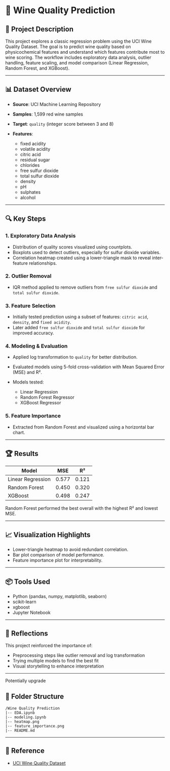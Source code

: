 # 🍷 Wine Quality Prediction

## 📌 Project Description

This project explores a classic regression problem using the UCI Wine Quality Dataset. The goal is to predict wine quality based on physicochemical features and understand which features contribute most to wine scoring. The workflow includes exploratory data analysis, outlier handling, feature scaling, and model comparison (Linear Regression, Random Forest, and XGBoost).

---

## 📊 Dataset Overview

* **Source**: UCI Machine Learning Repository
* **Samples**: 1,599 red wine samples
* **Target**: `quality` (integer score between 3 and 8)
* **Features**:

  * fixed acidity
  * volatile acidity
  * citric acid
  * residual sugar
  * chlorides
  * free sulfur dioxide
  * total sulfur dioxide
  * density
  * pH
  * sulphates
  * alcohol

---

## 🔍 Key Steps

### 1. Exploratory Data Analysis

* Distribution of quality scores visualized using countplots.
* Boxplots used to detect outliers, especially for sulfur dioxide variables.
* Correlation heatmap created using a lower-triangle mask to reveal inter-feature relationships.

### 2. Outlier Removal

* IQR method applied to remove outliers from `free sulfur dioxide` and `total sulfur dioxide`.

### 3. Feature Selection

* Initially tested prediction using a subset of features: `citric acid`, `density`, and `fixed acidity`.
* Later added `free sulfur dioxide` and `total sulfur dioxide` for improved accuracy.

### 4. Modeling & Evaluation

* Applied log transformation to `quality` for better distribution.
* Evaluated models using 5-fold cross-validation with Mean Squared Error (MSE) and R².
* Models tested:

  * Linear Regression
  * Random Forest Regressor
  * XGBoost Regressor

### 5. Feature Importance

* Extracted from Random Forest and visualized using a horizontal bar chart.

---

## 🏆 Results

| Model             | MSE   | R²    |
| ----------------- | ----- | ----- |
| Linear Regression | 0.577 | 0.121 |
| Random Forest     | 0.450 | 0.320 |
| XGBoost           | 0.498 | 0.247 |

Random Forest performed the best overall with the highest R² and lowest MSE.

---

## 📈 Visualization Highlights

* Lower-triangle heatmap to avoid redundant correlation.
* Bar plot comparison of model performance.
* Feature importance plot for interpretability.

---

## 📦 Tools Used

* Python (pandas, numpy, matplotlib, seaborn)
* scikit-learn
* xgboost
* Jupyter Notebook

---

## 🤔 Reflections

This project reinforced the importance of:

* Preprocessing steps like outlier removal and log transformation
* Trying multiple models to find the best fit
* Visual storytelling to enhance interpretation

---

Potentially upgrade

## 📁 Folder Structure

```
/Wine Quality Prediction
|-- EDA.ipynb
|-- modeling.ipynb
|-- heatmap.png
|-- feature_importance.png
|-- README.md
```

---

## 🔗 Reference

* [UCI Wine Quality Dataset](https://archive.ics.uci.edu/ml/datasets/wine+quality)



